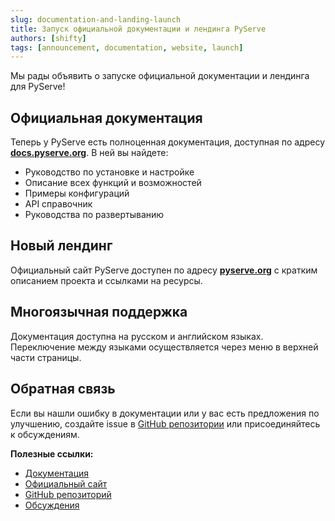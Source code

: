 ```yaml
---
slug: documentation-and-landing-launch
title: Запуск официальной документации и лендинга PyServe
authors: [shifty]
tags: [announcement, documentation, website, launch]
---
```


Мы рады объявить о запуске официальной документации и лендинга для PyServe!

<!--truncate-->

## Официальная документация

Теперь у PyServe есть полноценная документация, доступная по адресу **[docs.pyserve.org](https://docs.pyserve.org)**. В ней вы найдете:

- Руководство по установке и настройке
- Описание всех функций и возможностей
- Примеры конфигураций
- API справочник
- Руководства по развертыванию

## Новый лендинг

Официальный сайт PyServe доступен по адресу **[pyserve.org](https://pyserve.org)** с кратким описанием проекта и ссылками на ресурсы.

## Многоязычная поддержка

Документация доступна на русском и английском языках. Переключение между языками осуществляется через меню в верхней части страницы.

## Обратная связь

Если вы нашли ошибку в документации или у вас есть предложения по улучшению, создайте issue в [GitHub репозитории](https://github.com/ShiftyX1/PyServe) или присоединяйтесь к обсуждениям.

**Полезные ссылки:**
- [Документация](https://docs.pyserve.org)
- [Официальный сайт](https://pyserve.org)
- [GitHub репозиторий](https://github.com/ShiftyX1/PyServe)
- [Обсуждения](https://github.com/ShiftyX1/PyServe/discussions)
